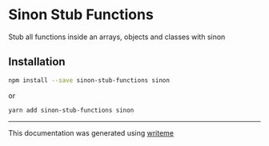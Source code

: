 # Sinon Stub Functions

Stub all functions inside an arrays, objects and classes with sinon

## Installation

```bash
npm install --save sinon-stub-functions sinon
```
or
```bash
yarn add sinon-stub-functions sinon
```

---
This documentation was generated using [writeme](https://www.npmjs.com/package/@writeme/core)
